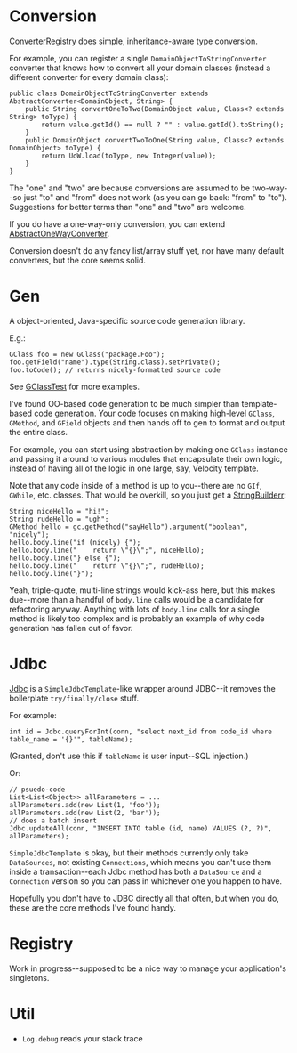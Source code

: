 
Conversion
==========

[ConverterRegistry](master/src/main/org/exigencecorp/conversion/ConverterRegistry.java) does simple, inheritance-aware type conversion.

For example, you can register a single `DomainObjectToStringConverter` converter that knows how to convert all your domain classes (instead a different converter for every domain class):

    public class DomainObjectToStringConverter extends AbstractConverter<DomainObject, String> {
        public String convertOneToTwo(DomainObject value, Class<? extends String> toType) {
            return value.getId() == null ? "" : value.getId().toString();
        }
        public DomainObject convertTwoToOne(String value, Class<? extends DomainObject> toType) {
            return UoW.load(toType, new Integer(value));
        }
    }

The "one" and "two" are because conversions are assumed to be two-way--so just "to" and "from" does not work (as you can go back: "from" to "to"). Suggestions for better terms than "one" and "two" are welcome.

If you do have a one-way-only conversion, you can extend [AbstractOneWayConverter](master/src/main/org/exigencecorp/conversion/AbstractOneWayConverter.java).

Conversion doesn't do any fancy list/array stuff yet, nor have many default converters, but the core seems solid.

Gen
===

A object-oriented, Java-specific source code generation library.

E.g.:

    GClass foo = new GClass("package.Foo");
    foo.getField("name").type(String.class).setPrivate();
    foo.toCode(); // returns nicely-formatted source code

See [GClassTest](master/tests/org/exigencecorp/gen/GClassTest.java) for more examples.

I've found OO-based code generation to be much simpler than template-based code generation. Your code focuses on making high-level `GClass`, `GMethod`, and `GField` objects and then hands off to gen to format and output the entire class.

For example, you can start using abstraction by making one `GClass` instance and passing it around to various modules that encapsulate their own logic, instead of having all of the logic in one large, say, Velocity template.

Note that any code inside of a method is up to you--there are no `GIf`, `GWhile`, etc. classes. That would be overkill, so you just get a [StringBuilderr](master/src/main/org/exigencecorp/util/StringBuilderr.java):

    String niceHello = "hi!";
    String rudeHello = "ugh";
    GMethod hello = gc.getMethod("sayHello").argument("boolean", "nicely");
    hello.body.line("if (nicely) {");
    hello.body.line("    return \"{}\";", niceHello);
    hello.body.line("} else {");
    hello.body.line("    return \"{}\";", rudeHello);
    hello.body.line("}");

Yeah, triple-quote, multi-line strings would kick-ass here, but this makes due--more than a handful of `body.line` calls would be a candidate for refactoring anyway. Anything with lots of `body.line` calls for a single method is likely too complex and is probably an example of why code generation has fallen out of favor.

Jdbc
====

[Jdbc](master/src/main/org/exigencecorp/jdbc/Jdbc.java) is a `SimpleJdbcTemplate`-like wrapper around JDBC--it removes the boilerplate `try/finally/close` stuff.

For example:

    int id = Jdbc.queryForInt(conn, "select next_id from code_id where table_name = '{}'", tableName);

(Granted, don't use this if `tableName` is user input--SQL injection.)

Or:

    // psuedo-code
    List<List<Object>> allParameters = ...
    allParameters.add(new List(1, 'foo'));
    allParameters.add(new List(2, 'bar'));
    // does a batch insert
    Jdbc.updateAll(conn, "INSERT INTO table (id, name) VALUES (?, ?)", allParameters);

`SimpleJdbcTemplate` is okay, but their methods currently only take `DataSources`, not existing `Connections`, which means you can't use them inside a transaction--each Jdbc method has both a `DataSource` and a `Connection` version so you can pass in whichever one you happen to have.

Hopefully you don't have to JDBC directly all that often, but when you do, these are the core methods I've found handy.

Registry
========

Work in progress--supposed to be a nice way to manage your application's singletons.

Util
====

* `Log.debug` reads your stack trace


